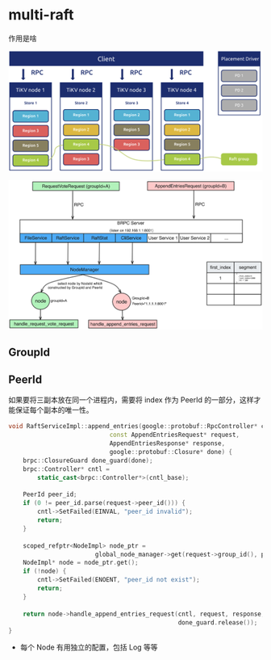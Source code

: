 multi-raft
===

作用是啥

![alt text](image.png)

![alt text](image/multi-raft.png)

GroupId
---

PeerId
---
如果要将三副本放在同一个进程内，需要将 index 作为 PeerId 的一部分，这样才能保证每个副本的唯一性。

```cpp
void RaftServiceImpl::append_entries(google::protobuf::RpcController* cntl_base,
                            const AppendEntriesRequest* request,
                            AppendEntriesResponse* response,
                            google::protobuf::Closure* done) {
    brpc::ClosureGuard done_guard(done);
    brpc::Controller* cntl =
        static_cast<brpc::Controller*>(cntl_base);

    PeerId peer_id;
    if (0 != peer_id.parse(request->peer_id())) {
        cntl->SetFailed(EINVAL, "peer_id invalid");
        return;
    }

    scoped_refptr<NodeImpl> node_ptr =
                        global_node_manager->get(request->group_id(), peer_id);
    NodeImpl* node = node_ptr.get();
    if (!node) {
        cntl->SetFailed(ENOENT, "peer_id not exist");
        return;
    }

    return node->handle_append_entries_request(cntl, request, response,
                                               done_guard.release());
}
```

* 每个 Node 有用独立的配置，包括 Log 等等

